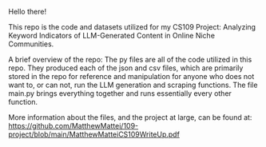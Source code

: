 Hello there!

This repo is the code and datasets utilized for my CS109 Project: Analyzing Keyword Indicators of LLM-Generated Content in Online Niche Communities.

A brief overview of the repo:
The py files are all of the code utilized in this repo. They produced each of the json and csv files, which are primarily stored in the repo
for reference and manipulation for anyone who does not want to, or can not, run the LLM generation and scraping functions. The file main.py
brings everything together and runs essentially every other function.

More information about the files, and the project at large, can be found at: 
https://github.com/MatthewMattei/109-project/blob/main/MatthewMatteiCS109WriteUp.pdf
